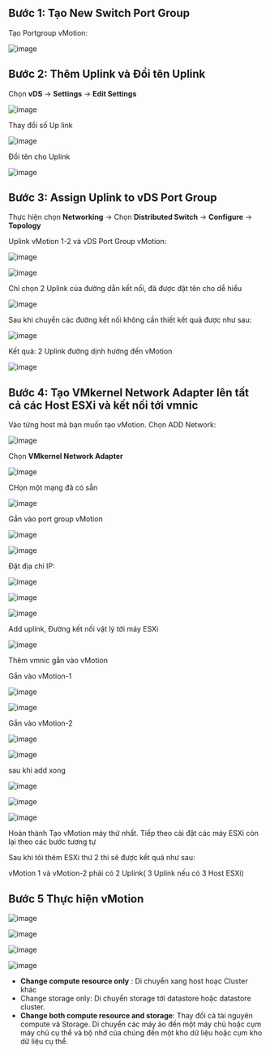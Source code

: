 ## Bước 1: Tạo New Switch Port Group
Tạo Portgroup vMotion:

![image](/images/Screenshot_305.png)

## Bước 2: Thêm Uplink và Đổi tên Uplink

Chọn  **vDS** -> **Settings** -> **Edit Settings**

![image](/images/Screenshot_306.png)

Thay đổi số Up link 

![image](/images/Screenshot_307.png)

Đổi tên cho Uplink

![image](/images/Screenshot_308.png)

## Bước 3: Assign Uplink to vDS Port Group

Thực hiện chọn **Networking** -> Chọn **Distributed Switch** -> **Configure** -> **Topology** 

Uplink vMotion 1-2 và vDS Port Group vMotion:

![image](/images/Screenshot_304.png)


![image](/images/Screenshot_309.png)

Chỉ chọn 2 Uplink của đường dẫn kết nối, đã được đặt tên cho dễ hiểu

![image](/images/Screenshot_310.png)

Sau khi chuyển các đường kết nối không cần thiết kết quả được như sau:

![image](/images/Screenshot_311.png)

Kết quả: 2 Uplink đường dịnh hướng đến vMotion

![image](/images/Screenshot_312.png)

## Bước 4: Tạo VMkernel Network Adapter lên tất cả các Host ESXi và kết nối tới vmnic
Vào từng host mà bạn muốn tạo vMotion.
Chọn ADD Network: 

![image](/images/Screenshot_313.png)

Chọn **VMkernel Network Adapter**

![image](/images/Screenshot_314.png)

CHọn một mạng đã có sẵn

![image](/images/Screenshot_315.png)

Gắn vào port group vMotion

![image](/images/Screenshot_316.png)


![image](/images/Screenshot_317.png)

Đặt địa chỉ IP:

![image](/images/Screenshot_318.png)


![image](/images/Screenshot_319.png)


![image](/images/Screenshot_320.png)

Add uplink, Đường kết nối vật lý tới máy ESXi 

![image](/images/Screenshot_321.png)

Thêm vmnic gắn vào vMotion 

Gắn vào vMotion-1

![image](/images/Screenshot_322.png)


![image](/images/Screenshot_323.png)

Gắn vào vMotion-2

![image](/images/Screenshot_324.png)


![image](/images/Screenshot_325.png)

sau khi add xong

![image](/images/Screenshot_326.png)


![image](/images/Screenshot_327.png)

![image](/images/Screenshot_328.png)

Hoàn thành Tạo vMotion máy thứ nhất. Tiếp theo cài đặt các máy ESXi còn lại theo các bước tương tự

Sau khi tôi thêm ESXi thứ 2 thì sẽ được kết quả như sau:

vMotion 1 và vMotion-2 phải có 2 Uplink( 3 Uplink nếu có 3 Host ESXi) 

## Bước 5 Thực hiện vMotion
![image](/images/Screenshot_332.png)


![image](/images/Screenshot_331.png)




![image](/images/Screenshot_329.png)


![image](/images/Screenshot_330.png)

* **Change compute resource only** : Di chuyển xang host hoạc Cluster khác
* Change storage only: Di chuyển storage tới datastore hoặc datastore cluster.
* **Change both compute resource and storage**: Thay đổi cả tài nguyên compute và Storage. Di chuyển các máy ảo đến một máy chủ hoặc cụm máy chủ cụ thể và bộ nhớ của chúng đến một kho dữ liệu hoặc cụm kho dữ liệu cụ thể.

